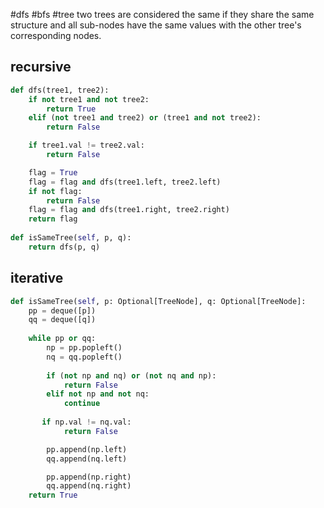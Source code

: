 #dfs #bfs #tree
two trees are considered the same if they share the same structure and all sub-nodes have the same values with the other tree's corresponding nodes.
## recursive

```python
def dfs(tree1, tree2):
	if not tree1 and not tree2:
		return True
	elif (not tree1 and tree2) or (tree1 and not tree2):
		return False

	if tree1.val != tree2.val:
		return False

	flag = True
	flag = flag and dfs(tree1.left, tree2.left)
	if not flag:
		return False
	flag = flag and dfs(tree1.right, tree2.right)
	return flag
	
def isSameTree(self, p, q):
	return dfs(p, q)
```

## iterative

```python
def isSameTree(self, p: Optional[TreeNode], q: Optional[TreeNode]:
	pp = deque([p])
	qq = deque([q])
	
	while pp or qq:
		np = pp.popleft()
		nq = qq.popleft()
		
		if (not np and nq) or (not nq and np):
			return False
		elif not np and not nq:
			continue
		
	   if np.val != nq.val:
			return False

		pp.append(np.left)
		qq.append(nq.left)

		pp.append(np.right)
		qq.append(nq.right)
	return True
```

